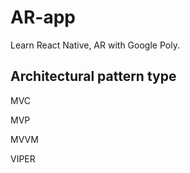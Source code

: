 # AR-app
Learn React Native, AR with Google Poly.

##  Architectural pattern type

MVC

MVP

MVVM

VIPER

